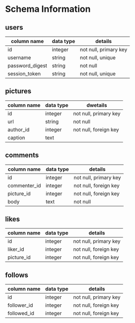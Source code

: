 # Schema Information

## users
column name     | data type | details
----------------|-----------|-----------------------
id              | integer   | not null, primary key
username        | string    | not null, unique
password_digest | string    | not null
session_token   | string    | not null, unique

## pictures
column name     | data type | dwetails
----------------|-----------|-----------------------
id              | integer   | not null, primary key
url  | string    | not null
author_id       | integer   | not null, foreign key
caption         | text      |

## comments
column name     | data type | details
----------------|-----------|-----------------------
id              | integer   | not null, primary key
commenter_id    | integer   | not null, foreign key
picture_id      | integer   | not null, foreign key
body            | text      | not null

## likes
column name     | data type | details
----------------|-----------|-----------------------
id              | integer   | not null, primary key
liker_id        | integer   | not null, foreign key
picture_id      | integer   | not null, foreign key

## follows
column name     | data type | details
----------------|-----------|-----------------------
id              | integer   | not null, primary key
follower_id     | integer   | not null, foreign key
followed_id     | integer   | not null, foreign key
